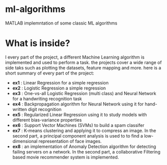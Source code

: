 
# ml-algorithms

MATLAB implemntation of some classic ML algorithms

# What is inside?

I every part of the project, a different Machine Learning algorithm is implemented and used to perform a task. the projects cover a wide range of side taks such as plotting the datasets, feature mapping and more. here is a short summary of every part of the project:

* **ex1** : Linear Regression for a simple regression
* **ex2** : Logistic Regression a simple regression
* **ex3** : One-vs-all Logistic Regression (multi class) and Neural Network for a handwriting recognition task
* **ex4** : Backpropagation algorithm for Neural Network using it for hand-written digit recognition
* **ex5** : Regularized Linear Regression using it to study models with different bias-variance properties
* **ex6** : Support Vector Machines (SVMs) to build a spam classifer
* **ex7** : K-means clustering and applying it to compress an image. In the second part, a principal component analysis is used to to find a low-dimensional representation of face images.
* **ex8** : an implementation of Anomaly Detection algorithm for detecting failing servers on a network. In the second part, a collaborative Filtering based movie recommender system is implemented.

